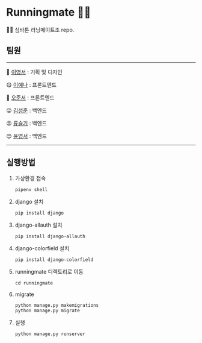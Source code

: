 # Runningmate 🏃🏻
🏃🏻 심바톤 러닝메이트조 repo.

## 팀원
---
🥰  [이영서](https://github.com/youngseo28) : 기획 및 디자인  
  
😋  [이예나](https://github.com/yaena1223) : 프론트엔드  
  
🤩  [오준서](https://github.com/AsherOh) : 프론트엔드  
  
😜  [김성준](https://github.com/SeongJoon-K) : 백엔드  
  
😝  [류슬기](https://github.com/Seulgigi) : 백엔드  
  
😊  [윤영서](https://github.com/0seoYun) : 백엔드   
  
---
## 실행방법
1. 가상환경 접속
    
    ```
    pipenv shell
    ```
    
2. django 설치
    
    ```
    pip install django
    ```
    
3. django-allauth 설치
    
    ```
    pip install django-allauth
    ```
    
4. django-colorfield 설치
    
    ```
    pip install django-colorfield
    ```
    

5. runningmate 디렉토리로 이동
    
    ```
    cd runningmate
    ```
    
6. migrate
    
    ```
    python manage.py makemigrations
    python manage.py migrate
    ```
    
7. 실행
    
    ```
    python manage.py runserver
    ```
